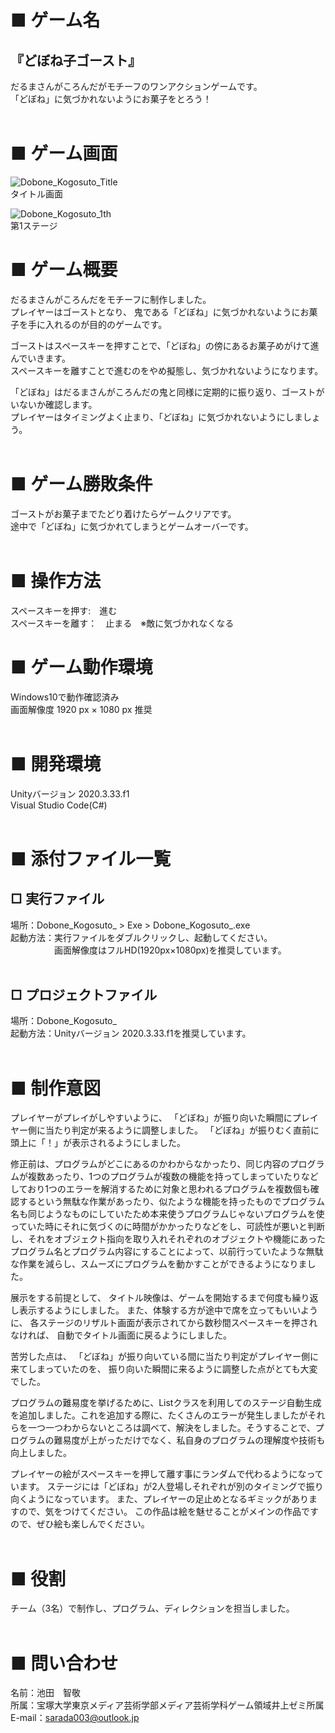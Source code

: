 # ■ ゲーム名
## 『どぼね子ゴースト』

だるまさんがころんだがモチーフのワンアクションゲームです。<br>
「どぼね」に気づかれないようにお菓子をとろう！<br><br>

# ■ ゲーム画面
![Dobone_Kogosuto_Title](https://user-images.githubusercontent.com/106506959/200158399-4819e299-c10f-4e5e-93f7-cefb075e9fb5.png)<br>
タイトル画面<br>

![Dobone_Kogosuto_1th](https://user-images.githubusercontent.com/106506959/200158413-30e93786-9e27-4477-a3ce-4c6b6a3d4444.png)<br>
第1ステージ<br>
# ■ ゲーム概要

だるまさんがころんだをモチーフに制作しました。<br>
プレイヤーはゴーストとなり、
鬼である「どぼね」に気づかれないようにお菓子を手に入れるのが目的のゲームです。

ゴーストはスペースキーを押すことで、「どぼね」の傍にあるお菓子めがけて進んでいきます。<br>
スペースキーを離すことで進むのをやめ擬態し、気づかれないようになります。

「どぼね」はだるまさんがころんだの鬼と同様に定期的に振り返り、ゴーストがいないか確認します。<br>プレイヤーはタイミングよく止まり、「どぼね」に気づかれないようにしましょう。<br><br>

# ■ ゲーム勝敗条件
ゴーストがお菓子までたどり着けたらゲームクリアです。<br>
途中で「どぼね」に気づかれてしまうとゲームオーバーです。<br>
<br>

# ■ 操作方法
スペースキーを押す:　進む　<br>
スペースキーを離す：　止まる　※敵に気づかれなくなる
<br>

# ■ ゲーム動作環境
Windows10で動作確認済み<br>
画面解像度 1920 px × 1080 px 推奨<br>
<br>

# ■ 開発環境
Unityバージョン 2020.3.33.f1<br>
Visual Studio Code(C#)<br><br>

# ■ 添付ファイル一覧
## □ 実行ファイル
場所：Dobone_Kogosuto_ > Exe > Dobone_Kogosuto_.exe<br>
起動方法：実行ファイルをダブルクリックし、起動してください。<br>
　　　　　画面解像度はフルHD(1920px×1080px)を推奨しています。
<br><br>

## □ プロジェクトファイル
場所：Dobone_Kogosuto_ <br>
起動方法：Unityバージョン 2020.3.33.f1を推奨しています。<br>
<br>

# ■ 制作意図

プレイヤーがプレイがしやすいように、
「どぼね」が振り向いた瞬間にプレイヤー側に当たり判定が来るように調整しました。
「どぼね」が振りむく直前に頭上に「！」が表示されるようにしました。

修正前は、プログラムがどこにあるのかわからなかったり、同じ内容のプログラムが複数あったり、1つのプログラムが複数の機能を持ってしまっていたりなどしており1つのエラーを解消するために対象と思われるプログラムを複数個も確認するという無駄な作業があったり、似たような機能を持ったものでプログラム名も同じようなものにしていたため本来使うプログラムじゃないプログラムを使っていた時にそれに気づくのに時間がかかったりなどをし、可読性が悪いと判断し、それをオブジェクト指向を取り入れそれぞれのオブジェクトや機能にあったプログラム名とプログラム内容にすることによって、以前行っていたような無駄な作業を減らし、スムーズにプログラムを動かすことができるようになりました。

展示をする前提として、
タイトル映像は、ゲームを開始するまで何度も繰り返し表示するようにしました。
また、体験する方が途中で席を立ってもいいように、
各ステージのリザルト画面が表示されてから数秒間スペースキーを押されなければ、
自動でタイトル画面に戻るようにしました。

苦労した点は、
「どぼね」が振り向いている間に当たり判定がプレイヤー側に来てしまっていたのを、
振り向いた瞬間に来るように調整した点がとても大変でした。

プログラムの難易度を挙げるために、Listクラスを利用してのステージ自動生成を追加しました。これを追加する際に、たくさんのエラーが発生しましたがそれらを一つ一つわからないところは調べて、解決をしました。そうすることで、プログラムの難易度が上がっただけでなく、私自身のプログラムの理解度や技術も向上しました。
<br>

プレイヤーの絵がスペースキーを押して離す事にランダムで代わるようになっています。
ステージには「どぼね」が2人登場しそれぞれが別のタイミングで振り向くようになっています。
また、プレイヤーの足止めとなるギミックがありますので、気をつけてください。
この作品は絵を魅せることがメインの作品ですので、ぜひ絵も楽しんでください。
<br><br>

# ■ 役割
チーム（3名）で制作し、プログラム、ディレクションを担当しました。<br>
<br>

# ■ 問い合わせ

名前：池田　智敬<br>
所属：宝塚大学東京メディア芸術学部メディア芸術学科ゲーム領域井上ゼミ所属<br>
E-mail：sarada003@outlook.jp
